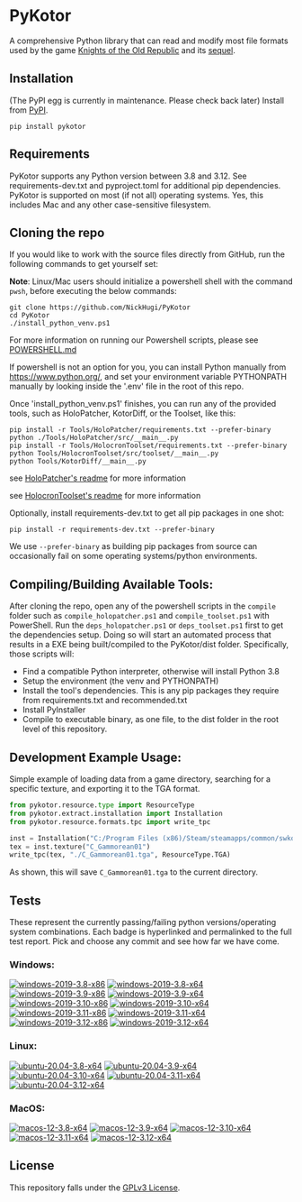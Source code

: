 
PyKotor
=======
A comprehensive Python library that can read and modify most file formats used by the game [Knights of the Old Republic](https://en.wikipedia.org/wiki/Star_Wars:_Knights_of_the_Old_Republic_(video_game)) and its [sequel](https://en.wikipedia.org/wiki/Star_Wars_Knights_of_the_Old_Republic_II:_The_Sith_Lords).

## Installation
(The PyPI egg is currently in maintenance. Please check back later) Install from [PyPI](https://pypi.org/project/PyKotor/).
```commandline
pip install pykotor
```

## Requirements
PyKotor supports any Python version between 3.8 and 3.12. See requirements-dev.txt and pyproject.toml for additional pip dependencies.
PyKotor is supported on most (if not all) operating systems. Yes, this includes Mac and any other case-sensitive filesystem.

## Cloning the repo
If you would like to work with the source files directly from GitHub, run the following commands to get yourself set:

**Note**: Linux/Mac users should initialize a powershell shell with the command `pwsh`, before executing the below commands:

```commandline
git clone https://github.com/NickHugi/PyKotor
cd PyKotor
./install_python_venv.ps1
```
For more information on running our Powershell scripts, please see [POWERSHELL.md](https://github.com/NickHugi/PyKotor/blob/master/POWERSHELL.md)

If powershell is not an option for you, you can install Python manually from https://www.python.org/, and set your environment variable PYTHONPATH manually by looking inside the '.env' file in the root of this repo.


Once 'install_python_venv.ps1' finishes, you can run any of the provided tools, such as HoloPatcher, KotorDiff, or the Toolset, like this:
```commandline
pip install -r Tools/HoloPatcher/requirements.txt --prefer-binary
python ./Tools/HoloPatcher/src/__main__.py
pip install -r Tools/HolocronToolset/requirements.txt --prefer-binary
python Tools/HolocronToolset/src/toolset/__main__.py
python Tools/KotorDiff/__main__.py
```

see [HoloPatcher's readme](https://github.com/NickHugi/PyKotor/tree/master/Tools/HoloPatcher#readme) for more information

see [HolocronToolset's readme](https://github.com/NickHugi/PyKotor/tree/master/Tools/HolocronToolset#readme) for more information

Optionally, install requirements-dev.txt to get all pip packages in one shot:
```commandline
pip install -r requirements-dev.txt --prefer-binary
```
We use `--prefer-binary` as building pip packages from source can occasionally fail on some operating systems/python environments.

## Compiling/Building Available Tools:
After cloning the repo, open any of the powershell scripts in the `compile` folder such as `compile_holopatcher.ps1` and `compile_toolset.ps1` with PowerShell. Run the `deps_holopatcher.ps1` or `deps_toolset.ps1` first to get the dependencies setup. Doing so will start an automated process that results in a EXE being built/compiled to the PyKotor/dist folder. Specifically, those scripts will:
- Find a compatible Python interpreter, otherwise will install Python 3.8
- Setup the environment (the venv and PYTHONPATH)
- Install the tool's dependencies. This is any pip packages they require from requirements.txt and recommended.txt
- Install PyInstaller
- Compile to executable binary, as one file, to the dist folder in the root level of this repository.


## Development Example Usage:
Simple example of loading data from a game directory, searching for a specific texture, and exporting it to the TGA format.
```python
from pykotor.resource.type import ResourceType
from pykotor.extract.installation import Installation
from pykotor.resource.formats.tpc import write_tpc

inst = Installation("C:/Program Files (x86)/Steam/steamapps/common/swkotor")
tex = inst.texture("C_Gammorean01")
write_tpc(tex, "./C_Gammorean01.tga", ResourceType.TGA)
```
As shown, this will save `C_Gammorean01.tga` to the current directory.

## Tests

These represent the currently passing/failing python versions/operating system combinations. Each badge is hyperlinked and permalinked to the full test report. Pick and choose any commit and see how far we have come.

### Windows:

<!-- WINDOWS-BADGES-START -->
[![windows-2019-3.8-x86](https://img.shields.io/badge/build-3.8--x86_Passing_629-brightgreen?style=plastic&logo=simple-icons&logoColor=%23FF5e34&label=12&labelColor=%23c71818&color=%232f991a)](https://htmlpreview.github.io/?https://github.com/th3w1zard1/PyKotor/blob/54db3b8dae0cec8aeb56cc5ec980b121e15a52a1/tests/results/6d1c635c5c2d20059a40d66cb1ee0ba44c41e3e3/pytest_report_windows-2019_3.8_x86/pytest_report.html)
[![windows-2019-3.8-x64](https://img.shields.io/badge/build-3.8--x64_Passing_629-brightgreen?style=plastic&logo=simple-icons&logoColor=%23FF5e34&label=12&labelColor=%23c71818&color=%232f991a)](https://htmlpreview.github.io/?https://github.com/th3w1zard1/PyKotor/blob/54db3b8dae0cec8aeb56cc5ec980b121e15a52a1/tests/results/6d1c635c5c2d20059a40d66cb1ee0ba44c41e3e3/pytest_report_windows-2019_3.8_x64/pytest_report.html)
[![windows-2019-3.9-x86](https://img.shields.io/badge/build-3.9--x86_Passing_629-brightgreen?style=plastic&logo=simple-icons&logoColor=%23FF5e34&label=12&labelColor=%23c71818&color=%232f991a)](https://htmlpreview.github.io/?https://github.com/th3w1zard1/PyKotor/blob/54db3b8dae0cec8aeb56cc5ec980b121e15a52a1/tests/results/6d1c635c5c2d20059a40d66cb1ee0ba44c41e3e3/pytest_report_windows-2019_3.9_x86/pytest_report.html)
[![windows-2019-3.9-x64](https://img.shields.io/badge/build-3.9--x64_Passing_629-brightgreen?style=plastic&logo=simple-icons&logoColor=%23FF5e34&label=12&labelColor=%23c71818&color=%232f991a)](https://htmlpreview.github.io/?https://github.com/th3w1zard1/PyKotor/blob/54db3b8dae0cec8aeb56cc5ec980b121e15a52a1/tests/results/6d1c635c5c2d20059a40d66cb1ee0ba44c41e3e3/pytest_report_windows-2019_3.9_x64/pytest_report.html)
[![windows-2019-3.10-x86](https://img.shields.io/badge/build-3.10--x86_Passing_629-brightgreen?style=plastic&logo=simple-icons&logoColor=%23FF5e34&label=12&labelColor=%23c71818&color=%232f991a)](https://htmlpreview.github.io/?https://github.com/th3w1zard1/PyKotor/blob/54db3b8dae0cec8aeb56cc5ec980b121e15a52a1/tests/results/6d1c635c5c2d20059a40d66cb1ee0ba44c41e3e3/pytest_report_windows-2019_3.10_x86/pytest_report.html)
[![windows-2019-3.10-x64](https://img.shields.io/badge/build-3.10--x64_Passing_629-brightgreen?style=plastic&logo=simple-icons&logoColor=%23FF5e34&label=12&labelColor=%23c71818&color=%232f991a)](https://htmlpreview.github.io/?https://github.com/th3w1zard1/PyKotor/blob/54db3b8dae0cec8aeb56cc5ec980b121e15a52a1/tests/results/6d1c635c5c2d20059a40d66cb1ee0ba44c41e3e3/pytest_report_windows-2019_3.10_x64/pytest_report.html)
[![windows-2019-3.11-x86](https://img.shields.io/badge/build-3.11--x86_Passing_629-brightgreen?style=plastic&logo=simple-icons&logoColor=%23FF5e34&label=12&labelColor=%23c71818&color=%232f991a)](https://htmlpreview.github.io/?https://github.com/th3w1zard1/PyKotor/blob/54db3b8dae0cec8aeb56cc5ec980b121e15a52a1/tests/results/6d1c635c5c2d20059a40d66cb1ee0ba44c41e3e3/pytest_report_windows-2019_3.11_x86/pytest_report.html)
[![windows-2019-3.11-x64](https://img.shields.io/badge/build-3.11--x64_Passing_629-brightgreen?style=plastic&logo=simple-icons&logoColor=%23FF5e34&label=12&labelColor=%23c71818&color=%232f991a)](https://htmlpreview.github.io/?https://github.com/th3w1zard1/PyKotor/blob/54db3b8dae0cec8aeb56cc5ec980b121e15a52a1/tests/results/6d1c635c5c2d20059a40d66cb1ee0ba44c41e3e3/pytest_report_windows-2019_3.11_x64/pytest_report.html)
[![windows-2019-3.12-x86](https://img.shields.io/badge/build-3.12--x86_Passing_629-brightgreen?style=plastic&logo=simple-icons&logoColor=%23FF5e34&label=12&labelColor=%23c71818&color=%232f991a)](https://htmlpreview.github.io/?https://github.com/th3w1zard1/PyKotor/blob/54db3b8dae0cec8aeb56cc5ec980b121e15a52a1/tests/results/6d1c635c5c2d20059a40d66cb1ee0ba44c41e3e3/pytest_report_windows-2019_3.12_x86/pytest_report.html)
[![windows-2019-3.12-x64](https://img.shields.io/badge/build-3.12--x64_Passing_629-brightgreen?style=plastic&logo=simple-icons&logoColor=%23FF5e34&label=12&labelColor=%23c71818&color=%232f991a)](https://htmlpreview.github.io/?https://github.com/th3w1zard1/PyKotor/blob/54db3b8dae0cec8aeb56cc5ec980b121e15a52a1/tests/results/6d1c635c5c2d20059a40d66cb1ee0ba44c41e3e3/pytest_report_windows-2019_3.12_x64/pytest_report.html)
<!-- WINDOWS-BADGES-END -->

### Linux:

<!-- LINUX-BADGES-START -->
[![ubuntu-20.04-3.8-x64](https://img.shields.io/badge/build-3.8--x64_Passing_629-brightgreen?style=plastic&logo=simple-icons&logoColor=%23FF5e34&label=12&labelColor=%23c71818&color=%232f991a)](https://htmlpreview.github.io/?https://github.com/th3w1zard1/PyKotor/blob/54db3b8dae0cec8aeb56cc5ec980b121e15a52a1/tests/results/6d1c635c5c2d20059a40d66cb1ee0ba44c41e3e3/pytest_report_ubuntu-20.04_3.8_x64/pytest_report.html)
[![ubuntu-20.04-3.9-x64](https://img.shields.io/badge/build-3.9--x64_Passing_629-brightgreen?style=plastic&logo=simple-icons&logoColor=%23FF5e34&label=12&labelColor=%23c71818&color=%232f991a)](https://htmlpreview.github.io/?https://github.com/th3w1zard1/PyKotor/blob/54db3b8dae0cec8aeb56cc5ec980b121e15a52a1/tests/results/6d1c635c5c2d20059a40d66cb1ee0ba44c41e3e3/pytest_report_ubuntu-20.04_3.9_x64/pytest_report.html)
[![ubuntu-20.04-3.10-x64](https://img.shields.io/badge/build-3.10--x64_Passing_629-brightgreen?style=plastic&logo=simple-icons&logoColor=%23FF5e34&label=12&labelColor=%23c71818&color=%232f991a)](https://htmlpreview.github.io/?https://github.com/th3w1zard1/PyKotor/blob/54db3b8dae0cec8aeb56cc5ec980b121e15a52a1/tests/results/6d1c635c5c2d20059a40d66cb1ee0ba44c41e3e3/pytest_report_ubuntu-20.04_3.10_x64/pytest_report.html)
[![ubuntu-20.04-3.11-x64](https://img.shields.io/badge/build-3.11--x64_Passing_629-brightgreen?style=plastic&logo=simple-icons&logoColor=%23FF5e34&label=12&labelColor=%23c71818&color=%232f991a)](https://htmlpreview.github.io/?https://github.com/th3w1zard1/PyKotor/blob/54db3b8dae0cec8aeb56cc5ec980b121e15a52a1/tests/results/6d1c635c5c2d20059a40d66cb1ee0ba44c41e3e3/pytest_report_ubuntu-20.04_3.11_x64/pytest_report.html)
[![ubuntu-20.04-3.12-x64](https://img.shields.io/badge/build-3.12--x64_Passing_629-brightgreen?style=plastic&logo=simple-icons&logoColor=%23FF5e34&label=12&labelColor=%23c71818&color=%232f991a)](https://htmlpreview.github.io/?https://github.com/th3w1zard1/PyKotor/blob/54db3b8dae0cec8aeb56cc5ec980b121e15a52a1/tests/results/6d1c635c5c2d20059a40d66cb1ee0ba44c41e3e3/pytest_report_ubuntu-20.04_3.12_x64/pytest_report.html)
<!-- LINUX-BADGES-END -->

### MacOS:

<!-- MACOS-BADGES-START -->
[![macos-12-3.8-x64](https://img.shields.io/badge/build-3.8--x64_Passing_628-brightgreen?style=plastic&logo=simple-icons&logoColor=%23FF5e34&label=13&labelColor=%23c71818&color=%232f991a)](https://htmlpreview.github.io/?https://github.com/th3w1zard1/PyKotor/blob/54db3b8dae0cec8aeb56cc5ec980b121e15a52a1/tests/results/6d1c635c5c2d20059a40d66cb1ee0ba44c41e3e3/pytest_report_macos-12_3.8_x64/pytest_report.html)
[![macos-12-3.9-x64](https://img.shields.io/badge/build-3.9--x64_Passing_628-brightgreen?style=plastic&logo=simple-icons&logoColor=%23FF5e34&label=13&labelColor=%23c71818&color=%232f991a)](https://htmlpreview.github.io/?https://github.com/th3w1zard1/PyKotor/blob/54db3b8dae0cec8aeb56cc5ec980b121e15a52a1/tests/results/6d1c635c5c2d20059a40d66cb1ee0ba44c41e3e3/pytest_report_macos-12_3.9_x64/pytest_report.html)
[![macos-12-3.10-x64](https://img.shields.io/badge/build-3.10--x64_Passing_628-brightgreen?style=plastic&logo=simple-icons&logoColor=%23FF5e34&label=13&labelColor=%23c71818&color=%232f991a)](https://htmlpreview.github.io/?https://github.com/th3w1zard1/PyKotor/blob/54db3b8dae0cec8aeb56cc5ec980b121e15a52a1/tests/results/6d1c635c5c2d20059a40d66cb1ee0ba44c41e3e3/pytest_report_macos-12_3.10_x64/pytest_report.html)
[![macos-12-3.11-x64](https://img.shields.io/badge/build-3.11--x64_Passing_628-brightgreen?style=plastic&logo=simple-icons&logoColor=%23FF5e34&label=13&labelColor=%23c71818&color=%232f991a)](https://htmlpreview.github.io/?https://github.com/th3w1zard1/PyKotor/blob/54db3b8dae0cec8aeb56cc5ec980b121e15a52a1/tests/results/6d1c635c5c2d20059a40d66cb1ee0ba44c41e3e3/pytest_report_macos-12_3.11_x64/pytest_report.html)
[![macos-12-3.12-x64](https://img.shields.io/badge/build-3.12--x64_Passing_628-brightgreen?style=plastic&logo=simple-icons&logoColor=%23FF5e34&label=13&labelColor=%23c71818&color=%232f991a)](https://htmlpreview.github.io/?https://github.com/th3w1zard1/PyKotor/blob/54db3b8dae0cec8aeb56cc5ec980b121e15a52a1/tests/results/6d1c635c5c2d20059a40d66cb1ee0ba44c41e3e3/pytest_report_macos-12_3.12_x64/pytest_report.html)
<!-- MACOS-BADGES-END -->

## License
This repository falls under the [GPLv3 License](https://github.com/NickHugi/PyKotor/blob/master/LICENSE).





































































